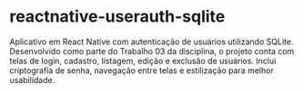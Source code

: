 # reactnative-userauth-sqlite
Aplicativo em React Native com autenticação de usuários utilizando SQLite. Desenvolvido como parte do Trabalho 03 da disciplina, o projeto conta com telas de login, cadastro, listagem, edição e exclusão de usuários. Inclui criptografia de senha, navegação entre telas e estilização para melhor usabilidade.
